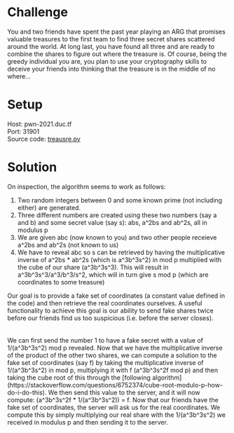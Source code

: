 # Challenge
You and two friends have spent the past year playing an ARG that promises valuable treasures to the first team to find three secret shares scattered around the world. At long last, you have found all three and are ready to combine the shares to figure out where the treasure is. Of course, being the greedy individual you are, you plan to use your cryptography skills to deceive your friends into thinking that the treasure is in the middle of no where...  
  
# Setup
Host: pwn-2021.duc.tf  
Port: 31901  
Source code: [treausre.py](treasure.py)  
  
# Solution
On inspection, the algorithm seems to work as follows:
<ol>
  <li> Two random integers between 0 and some known prime (not including either) are generated. </li>
  <li> Three different numbers are created using these two numbers (say a and b) and some secret value (say s): abs, a^2bs and ab^2s, all in modulus p </li>
  <li> We are given abc (now known to you) and two other people receieve a^2bs and ab^2s (not known to us) </li>
  <li> We have to reveal abc so s can be retrieved by having the multiplicative inverse of a^2bs * ab^2s (which is a^3b^3s^2) in mod p multiplied with the cube of our share (a^3b^3s^3). This will result in a^3b^3s^3/a^3/b^3/s^2, which will in turn give s mod p (which are coordinates to some treasure)</li>
</ol>
Our goal is to provide a fake set of coordinates (a constant value defined in the code) and then retrieve the real coordinates ourselves. A useful functionality to achieve this goal is our ability to send fake shares twice before our friends find us too suspicious (i.e. before the server closes).  
<br><br><br>
We can first send the number 1 to have a fake secret with a value of 1/(a^3b^3s^2) mod p revealed. Now that we have the multiplicative inverse of the product of the other two shares, we can compute a solution to the fake set of coordinates (say f) by taking the multiplicative inverse of 1/(a^3b^3s^2) in mod p, multiplying it with f (a^3b^3s^2f mod p) and then taking the cube root of this through the [following algorithm](https://stackoverflow.com/questions/6752374/cube-root-modulo-p-how-do-i-do-this). We then send this value to the server, and it will now compute: (a^3b^3s^2f * 1/(a^3b^3s^2)) = f. Now that our friends have the fake set of coordinates, the server will ask us for the real coordinates. We compute this by simply multiplying our real share with the 1/(a^3b^3s^2) we received in modulus p and then sending it to the server.
